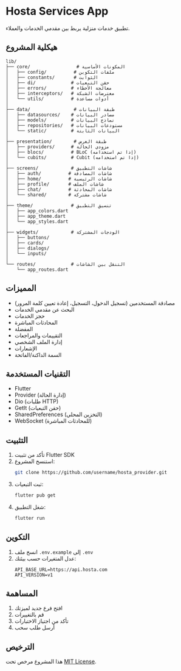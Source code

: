 # Hosta Services App

تطبيق خدمات منزلية يربط بين مقدمي الخدمات والعملاء.

## هيكلية المشروع

```
lib/
├── core/                 # المكونات الأساسية
│   ├── config/          # ملفات التكوين
│   ├── constants/       # الثوابت
│   ├── di/             # حقن التبعيات
│   ├── errors/         # معالجة الأخطاء
│   ├── interceptors/   # معترضات الشبكة
│   └── utils/          # أدوات مساعدة
│
├── data/                # طبقة البيانات
│   ├── datasources/    # مصادر البيانات
│   ├── models/         # نماذج البيانات
│   ├── repositories/   # مستودعات البيانات
│   └── static/         # البيانات الثابتة
│
├── presentation/        # طبقة العرض
│   ├── providers/      # مزودي الحالة
│   ├── blocs/          # BLoC (إذا تم استخدامه)
│   └── cubits/         # Cubit (إذا تم استخدامه)
│
├── screens/            # شاشات التطبيق
│   ├── auth/          # شاشات المصادقة
│   ├── home/          # شاشات الرئيسية
│   ├── profile/       # شاشات الملف
│   ├── chat/          # شاشات المحادثة
│   └── shared/        # شاشات مشتركة
│
├── theme/              # تنسيق التطبيق
│   ├── app_colors.dart
│   ├── app_theme.dart
│   └── app_styles.dart
│
├── widgets/            # الودجات المشتركة
│   ├── buttons/
│   ├── cards/
│   ├── dialogs/
│   └── inputs/
│
└── routes/             # التنقل بين الشاشات
    └── app_routes.dart
```

## المميزات

- مصادقة المستخدمين (تسجيل الدخول، التسجيل، إعادة تعيين كلمة المرور)
- البحث عن مقدمي الخدمات
- حجز الخدمات
- المحادثات المباشرة
- المفضلة
- التقييمات والمراجعات
- إدارة الملف الشخصي
- الإشعارات
- السمة الداكنة/الفاتحة

## التقنيات المستخدمة

- Flutter
- Provider (إدارة الحالة)
- Dio (طلبات HTTP)
- GetIt (حقن التبعيات)
- SharedPreferences (التخزين المحلي)
- WebSocket (للمحادثات المباشرة)

## التثبيت

1. تأكد من تثبيت Flutter SDK
2. استنسخ المشروع:
   ```bash
   git clone https://github.com/username/hosta_provider.git
   ```
3. ثبت التبعيات:
   ```bash
   flutter pub get
   ```
4. شغل التطبيق:
   ```bash
   flutter run
   ```

## التكوين

1. انسخ ملف `.env.example` إلى `.env`
2. عدل المتغيرات حسب بيئتك:
   ```
   API_BASE_URL=https://api.hosta.com
   API_VERSION=v1
   ```

## المساهمة

1. افتح فرع جديد لميزتك
2. قم بالتغييرات
3. تأكد من اجتياز الاختبارات
4. أرسل طلب سحب

## الترخيص

هذا المشروع مرخص تحت [MIT License](LICENSE).